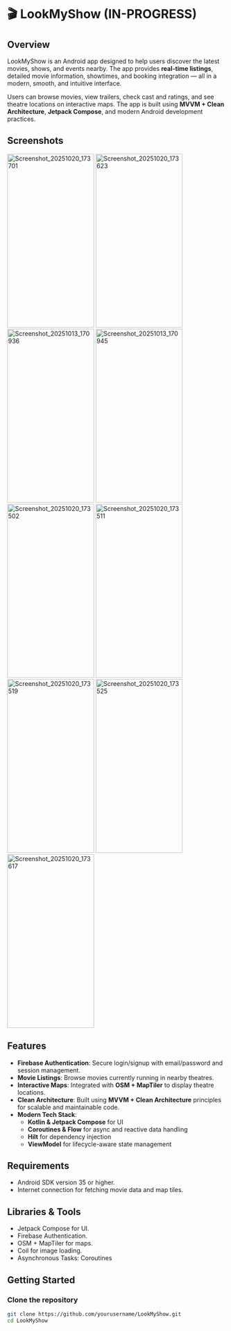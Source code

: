 # 🎬 LookMyShow (IN-PROGRESS)

## Overview
LookMyShow is an Android app designed to help users discover the latest movies, shows, and events nearby. The app provides **real-time listings**, detailed movie information, showtimes, and booking integration — all in a modern, smooth, and intuitive interface.  

Users can browse movies, view trailers, check cast and ratings, and see theatre locations on interactive maps. The app is built using **MVVM + Clean Architecture**, **Jetpack Compose**, and modern Android development practices.

## Screenshots
<img width="200" height="400" alt="Screenshot_20251020_173701" src="https://github.com/user-attachments/assets/c03fb430-6efc-4e77-a3b1-3a1216f56769" />
<img width="200" height="400" alt="Screenshot_20251020_173623" src="https://github.com/user-attachments/assets/2c204504-ba9b-436b-9cda-e5fe2b8d7596" />
<img width="200" height="400" alt="Screenshot_20251013_170936" src="https://github.com/user-attachments/assets/f61061b7-e6a9-445a-8ce4-a73f18380fac" />
<img width="200" height="400" alt="Screenshot_20251013_170945" src="https://github.com/user-attachments/assets/66dca366-a564-43be-8838-ae693dcf2ff3" />
<img width="200" height="400" alt="Screenshot_20251020_173502" src="https://github.com/user-attachments/assets/ee30cae7-2fde-44da-8279-9e9500bb66e8" />
<img width="200" height="400" alt="Screenshot_20251020_173511" src="https://github.com/user-attachments/assets/c5a6a94b-980c-4018-a1e4-dc0f0a098894" />
<img width="200" height="400" alt="Screenshot_20251020_173519" src="https://github.com/user-attachments/assets/a317f398-d10c-41f3-8e08-ece56461530e" />
<img width="200" height="400" alt="Screenshot_20251020_173525" src="https://github.com/user-attachments/assets/d8156718-6886-4f8a-be04-b4c0d2a4e060" />
<img width="200" height="400" alt="Screenshot_20251020_173617" src="https://github.com/user-attachments/assets/fa830724-7328-41e5-a7e9-6ac69659aa3c" />


## Features
- **Firebase Authentication**: Secure login/signup with email/password and session management.  
- **Movie Listings**: Browse movies currently running in nearby theatres.  
- **Interactive Maps**: Integrated with **OSM + MapTiler** to display theatre locations.  
- **Clean Architecture**: Built using **MVVM + Clean Architecture** principles for scalable and maintainable code.  
- **Modern Tech Stack**:  
  - **Kotlin & Jetpack Compose** for UI  
  - **Coroutines & Flow** for async and reactive data handling  
  - **Hilt** for dependency injection  
  - **ViewModel** for lifecycle-aware state management  

## Requirements
- Android SDK version 35 or higher.  
- Internet connection for fetching movie data and map tiles.  

## Libraries & Tools
- Jetpack Compose for UI.  
- Firebase Authentication.  
- OSM + MapTiler for maps.  
- Coil for image loading.
- Asynchronous Tasks: Coroutines

## Getting Started

### Clone the repository
```bash
git clone https://github.com/yourusername/LookMyShow.git
cd LookMyShow


